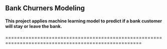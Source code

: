 ## Bank Churners Modeling
#### This project applies machine learning model to predict if a bank customer will stay or leave the bank. 
=====================================================================================================
